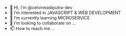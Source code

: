 - 👋 Hi, I’m @celvineadiputra-dev
- 👀 I’m interested in JAVASCRIPT & WEB DEVELOPMENT
- 🌱 I’m currently learning MICROSERVICE
- 💞️ I’m looking to collaborate on ...
- 📫 How to reach me ...

<!---
celvineadiputra-dev/celvineadiputra-dev is a ✨ special ✨ repository because its `README.md` (this file) appears on your GitHub profile.
You can click the Preview link to take a look at your changes.
--->
